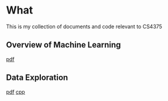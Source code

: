 # What
This is my collection of documents and code relevant to CS4375

## Overview of Machine Learning
[pdf](00-overview-of-machine-learning.pdf)

## Data Exploration
[pdf](01-data-exploration/01-data-exploration.pdf)
[cpp](01-data-exploration/01-data-exploration.cpp)
